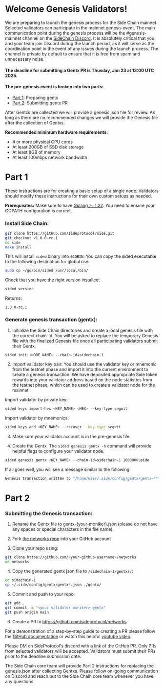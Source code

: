 # Welcome Genesis Validators!

We are preparing to launch the genesis process for the Side Chain mainnet. Selected validators can participate in the mainnet genesis event. The main communication point during the genesis process will be the #genesis-mainnet channel on the [SideChain Discord](https://discord.gg/sideprotocol). It is absolutely critical that you and your team join Discord during the launch period, as it will serve as the coordination point in the event of any issues during the launch process. The channel is private by default to ensure that it is free from spam and unnecessary noise.

#### The deadline for submitting a Gentx PR is Thusday, Jan 23 at 13:00 UTC 2025.

#### The pre-genesis event is broken into two parts:

-   [Part 1](/genesis_validators.md#part-1): Preparing gentx
-   [Part 2](/genesis_validators.md#part-2): Submitting gentx PR

After Gentxs are collected we will provide a genesis.json file for review. As long as there are no recommended changes we will provide the Genesis file after the collection of Gentxs.

**Recommended minimum hardware requirements:**

-   4 or more physical CPU cores
-   At least 200GB of SSD disk storage
-   At least 8GB of memory
-   At least 100mbps network bandwidth

# Part 1 

These instructions are for creating a basic setup of a single node. Validators should modify these instructions for their own custom setups as needed.

**Prerequisites:** Make sure to have [Golang >=1.22](https://golang.org/). You need to ensure your GOPATH configuration is correct.

### Install Side Chain:

```sh
git clone https://github.com/sideprotocol/side.git
git checkout v1.0.0-rc.1
cd side
make install
```

This will install `sided` binary into `$GOBIN`. 
You can copy the sided executable to the following destination for global use:
```sh
sudo cp ~/go/bin/sided /usr/local/bin/
```

Check that you have the right version installed:
```sh
sided version
```
Returns:
```
1.0.0-rc.1
```

### Generate genesis transaction (gentx):

1. Initialize the Side Chain directories and create a local genesis file with the correct chain-id. You will be asked to replace the temporary Genesis file with the finalized Genesis file once all participating validators submit their Gentx.

```sh
sided init <NODE_NAME> --chain-id=sidechain-1
```

2. Import validator key pair:
You should use the validator key or mnemonic from the testnet phase and import it into the current environment to create a genesis transaction. We have deposited appropriate Side token rewards into your validator address based on the node statistics from the testnet phase, which can be used to create a validator node for the mainnet.

Import validator by private key:
```sh
sided keys import-hex <KEY_NAME> <HEX> --key-type segwit
```

Import validator by mnemonics:
```sh
sided keys add <KEY_NAME> --recover --key-type segwit
```

3. Make sure your validator account is in the pre-genesis file.

4. Create the Gentx. The `sided genesis gentx -h` command will provide helpful flags to configure your validator node. 

```sh
sided genesis gentx <KEY_NAME> --chain-id=sidechain-1 1000000uside
```

If all goes well, you will see a message similar to the following:

```bash
Genesis transaction written to "/home/user/.side/config/gentx/gentx-******.json"
```

# Part 2

### Submitting the Genesis transaction:

1. Rename the Gentx file to gentx-{your-moniker}.json (please do not have any spaces or special characters in the file name).

2. Fork [the networks repo](https://github.com/sideprotocol/networks/) into your GitHub account

3. Clone your repo using:

```bash
git clone https://github.com/<your-github-username>/networks
cd networks
```

4. Copy the generated gentx json file to `/sidechain-1/gentxs/`:

```bash
cd sidechain-1
cp ~/.side/config/gentx/gentx*.json ./gentx/
```

5. Commit and push to your repo:

```bash
git add .
git commit -m "<your validator moniker> gentx"
git push origin main
```

6. Create a PR to https://github.com/sideprotocol/networks

For a demonstration of a step-by-step guide to creating a PR please follow the [GitHub documentation](https://docs.github.com/en/pull-requests/collaborating-with-pull-requests/proposing-changes-to-your-work-with-pull-requests/creating-a-pull-request-from-a-fork) or watch this helpful [youtube video](https://www.youtube.com/watch?v=a_FLqX3vGR4).

Please DM on SideProtocol's discord with a link of the GitHub PR. Only PRs from selected validators will be accepted. Validators must submit their PRs prior to the deadline submission date.

The Side Chain core team will provide Part 2 instructions for replacing the genesis.json after collecting Gentxs. Please follow on-going communication on Discord and reach out to the Side Chain core team whenever you have any questions.
